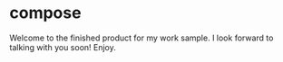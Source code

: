 # compose
Welcome to the finished product for my work sample. I look forward to talking with you soon! Enjoy.
